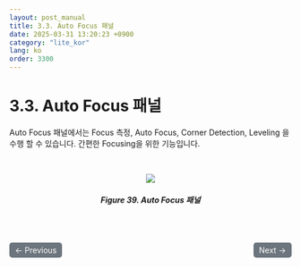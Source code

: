 ```yaml
---
layout: post_manual
title: 3.3.	Auto Focus 패널
date: 2025-03-31 13:20:23 +0900
category: "lite_kor"
lang: ko
order: 3300
---
```


# 3.3. Auto Focus 패널

Auto Focus 패널에서는 Focus 측정, Auto Focus, Corner Detection, Leveling 을 수행 할 수 있습니다.
간편한 Focusing을 위한 기능입니다.

<br/> <!-- 한줄 띄기 -->

<!-- 중앙 정렬 이미지 -->
<p align="center"> 
  <img src="/assets/Chapter-3/Auto Focus 패널.png">
</p>

<!-- 이미지 설명 -->
<div align="center"> 
<h5>Figure 39. Auto Focus 패널</h5>
</div>

<!-- 이전/다음 페이지 버튼 -->
<br/>
<br/>
<div style="display: flex; justify-content: space-between; align-items: center; margin-top: 10;">
  <!-- 이전 페이지 버튼 -->
  <a href="/manuals/manuals_lite_kor/Chapter 3/Chapter 3-2-4-2/" class="btn btn-primary" style="display: inline-block; padding: 5px 10px; background-color: #6c757d; color: white; text-decoration: none; border-radius: 5px;">
    ← Previous
  </a>

  <!-- 다음 페이지 버튼 -->
  <a href="/manuals/manuals_lite_kor/Chapter 3/Chapter 3-3-1/" class="btn btn-primary" style="display: inline-block; padding: 5px 10px; background-color: #6c757d; color: white; text-decoration: none; border-radius: 5px;">
    Next →
  </a>
</div>